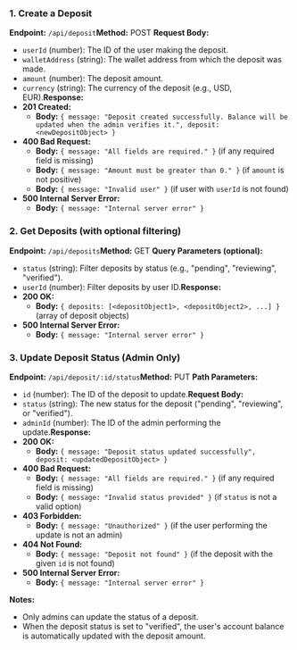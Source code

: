 ### **1\. Create a Deposit**

**Endpoint:** `/api/deposit`**Method:** POST **Request Body:**

- `userId` (number): The ID of the user making the deposit.
- `walletAddress` (string): The wallet address from which the deposit was made.
- `amount` (number): The deposit amount.
- `currency` (string): The currency of the deposit (e.g., USD, EUR).**Response:**
- **201 Created:**
  - **Body:** `{ message: "Deposit created successfully. Balance will be updated when the admin verifies it.", deposit: <newDepositObject> }`
- **400 Bad Request:**
  - **Body:** `{ message: "All fields are required." }` (if any required field is missing)
  - **Body:** `{ message: "Amount must be greater than 0." }` (if `amount` is not positive)
  - **Body:** `{ message: "Invalid user" }` (if user with `userId` is not found)
- **500 Internal Server Error:**
  - **Body:** `{ message: "Internal server error" }`

### **2\. Get Deposits (with optional filtering)**

**Endpoint:** `/api/deposits`**Method:** GET **Query Parameters (optional):**

- `status` (string): Filter deposits by status (e.g., "pending", "reviewing", "verified").
- `userId` (number): Filter deposits by user ID.**Response:**
- **200 OK:**
  - **Body:** `{ deposits: [<depositObject1>, <depositObject2>, ...] }` (array of deposit objects)
- **500 Internal Server Error:**
  - **Body:** `{ message: "Internal server error" }`

### **3\. Update Deposit Status (Admin Only)**

**Endpoint:** `/api/deposit/:id/status`**Method:** PUT **Path Parameters:**

- `id` (number): The ID of the deposit to update.**Request Body:**
- `status` (string): The new status for the deposit ("pending", "reviewing", or "verified").
- `adminId` (number): The ID of the admin performing the update.**Response:**
- **200 OK:**
  - **Body:** `{ message: "Deposit status updated successfully", deposit: <updatedDepositObject> }`
- **400 Bad Request:**
  - **Body:** `{ message: "All fields are required." }` (if any required field is missing)
  - **Body:** `{ message: "Invalid status provided" }` (if `status` is not a valid option)
- **403 Forbidden:**
  - **Body:** `{ message: "Unauthorized" }` (if the user performing the update is not an admin)
- **404 Not Found:**
  - **Body:** `{ message: "Deposit not found" }` (if the deposit with the given `id` is not found)
- **500 Internal Server Error:**
  - **Body:** `{ message: "Internal server error" }`

**Notes:**

- Only admins can update the status of a deposit.
- When the deposit status is set to "verified", the user's account balance is automatically updated with the deposit amount.
